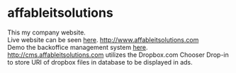 affableitsolutions
==================
This my company website. 
<br>
Live website can be seen <a href="http://www.affableitsolutions.com">here</a>. http://www.affableitsolutions.com
<br>
Demo the backoffice management system <a href="http://cms.affableitsolutions.com">here</a>. http://cms.affableitsolutions.com
utilizes the Dropbox.com Chooser Drop-in to store URI of dropbox files in database to be displayed in ads.
